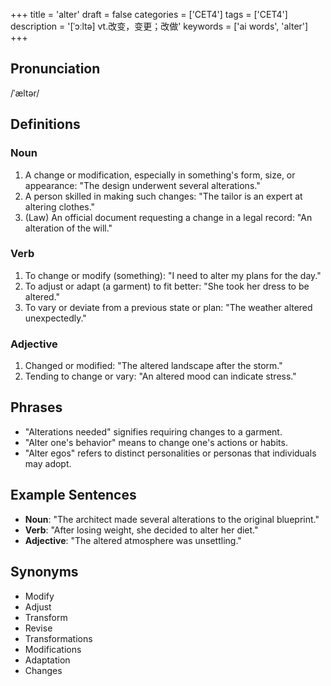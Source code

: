 +++
title = 'alter'
draft = false
categories = ['CET4']
tags = ['CET4']
description = '[ˈɔːltə] vt.改变，变更；改做'
keywords = ['ai words', 'alter']
+++

## Pronunciation
/ˈæltər/

## Definitions
### Noun
1. A change or modification, especially in something's form, size, or appearance: "The design underwent several alterations."
2. A person skilled in making such changes: "The tailor is an expert at altering clothes."
3. (Law) An official document requesting a change in a legal record: "An alteration of the will."

### Verb
1. To change or modify (something): "I need to alter my plans for the day."
2. To adjust or adapt (a garment) to fit better: "She took her dress to be altered."
3. To vary or deviate from a previous state or plan: "The weather altered unexpectedly."

### Adjective
1. Changed or modified: "The altered landscape after the storm."
2. Tending to change or vary: "An altered mood can indicate stress."

## Phrases
- "Alterations needed" signifies requiring changes to a garment.
- "Alter one's behavior" means to change one's actions or habits.
- "Alter egos" refers to distinct personalities or personas that individuals may adopt.

## Example Sentences
- **Noun**: "The architect made several alterations to the original blueprint."
- **Verb**: "After losing weight, she decided to alter her diet."
- **Adjective**: "The altered atmosphere was unsettling."

## Synonyms
- Modify
- Adjust
- Transform
- Revise
- Transformations
- Modifications
- Adaptation
- Changes
